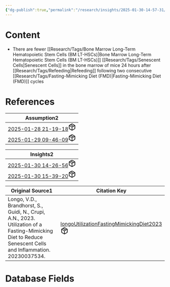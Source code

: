 ```yaml
---
{"dg-publish":true,"permalink":"/research/insights/2025-01-30-14-57-31/","updated":"2025-01-30T14:58:16-05:00"}
---
```


# Content
- There are fewer [[Research/Tags/Bone Marrow Long-Term Hematopoietic Stem Cells (BM LT-HSCs)\|Bone Marrow Long-Term Hematopoietic Stem Cells (BM LT-HSCs)]] [[Research/Tags/Senescent Cells\|Senescent Cells]] in the bone marrow of mice 24 hours after [[Research/Tags/Refeeding\|Refeeding]] following two consecutive [[Research/Tags/Fasting-Mimicking Diet (FMD)\|Fasting-Mimicking Diet (FMD)]] cycles
# References
<div><table class="dataview table-view-table"><thead class="table-view-thead"><tr class="table-view-tr-header"><th class="table-view-th"><span>Assumption</span><span class="dataview small-text">2</span></th></tr></thead><tbody class="table-view-tbody"><tr><td><span><a data-tooltip-position="top" aria-label="Research/Assumptions/2025-01-28 21-19-18.md" data-href="Research/Assumptions/2025-01-28 21-19-18.md" href="Research/Assumptions/2025-01-28 21-19-18.md" class="internal-link" target="_blank" rel="noopener nofollow" fileclass-name="Research Links">2025-01-28 21-19-18</a><a class="metadata-menu fileclass-icon"><svg xmlns="http://www.w3.org/2000/svg" width="24" height="24" viewBox="0 0 24 24" fill="none" stroke="currentColor" stroke-width="2" stroke-linecap="round" stroke-linejoin="round" class="svg-icon lucide-package"><path d="m7.5 4.27 9 5.15"></path><path d="M21 8a2 2 0 0 0-1-1.73l-7-4a2 2 0 0 0-2 0l-7 4A2 2 0 0 0 3 8v8a2 2 0 0 0 1 1.73l7 4a2 2 0 0 0 2 0l7-4A2 2 0 0 0 21 16Z"></path><path d="m3.3 7 8.7 5 8.7-5"></path><path d="M12 22V12"></path></svg></a></span></td></tr><tr><td><span><a data-tooltip-position="top" aria-label="Research/Assumptions/2025-01-29 09-46-09.md" data-href="Research/Assumptions/2025-01-29 09-46-09.md" href="Research/Assumptions/2025-01-29 09-46-09.md" class="internal-link" target="_blank" rel="noopener nofollow" fileclass-name="Research Links">2025-01-29 09-46-09</a><a class="metadata-menu fileclass-icon"><svg xmlns="http://www.w3.org/2000/svg" width="24" height="24" viewBox="0 0 24 24" fill="none" stroke="currentColor" stroke-width="2" stroke-linecap="round" stroke-linejoin="round" class="svg-icon lucide-package"><path d="m7.5 4.27 9 5.15"></path><path d="M21 8a2 2 0 0 0-1-1.73l-7-4a2 2 0 0 0-2 0l-7 4A2 2 0 0 0 3 8v8a2 2 0 0 0 1 1.73l7 4a2 2 0 0 0 2 0l7-4A2 2 0 0 0 21 16Z"></path><path d="m3.3 7 8.7 5 8.7-5"></path><path d="M12 22V12"></path></svg></a></span></td></tr></tbody></table></div><div><table class="dataview table-view-table"><thead class="table-view-thead"><tr class="table-view-tr-header"><th class="table-view-th"><span>Insights</span><span class="dataview small-text">2</span></th></tr></thead><tbody class="table-view-tbody"><tr><td><span><a data-tooltip-position="top" aria-label="Research/Insights/2025-01-30 14-26-56.md" data-href="Research/Insights/2025-01-30 14-26-56.md" href="Research/Insights/2025-01-30 14-26-56.md" class="internal-link" target="_blank" rel="noopener nofollow" fileclass-name="Research Links">2025-01-30 14-26-56</a><a class="metadata-menu fileclass-icon"><svg xmlns="http://www.w3.org/2000/svg" width="24" height="24" viewBox="0 0 24 24" fill="none" stroke="currentColor" stroke-width="2" stroke-linecap="round" stroke-linejoin="round" class="svg-icon lucide-package"><path d="m7.5 4.27 9 5.15"></path><path d="M21 8a2 2 0 0 0-1-1.73l-7-4a2 2 0 0 0-2 0l-7 4A2 2 0 0 0 3 8v8a2 2 0 0 0 1 1.73l7 4a2 2 0 0 0 2 0l7-4A2 2 0 0 0 21 16Z"></path><path d="m3.3 7 8.7 5 8.7-5"></path><path d="M12 22V12"></path></svg></a></span></td></tr><tr><td><span><a data-tooltip-position="top" aria-label="Research/Insights/2025-01-30 15-39-20.md" data-href="Research/Insights/2025-01-30 15-39-20.md" href="Research/Insights/2025-01-30 15-39-20.md" class="internal-link" target="_blank" rel="noopener nofollow" fileclass-name="Research Links">2025-01-30 15-39-20</a><a class="metadata-menu fileclass-icon"><svg xmlns="http://www.w3.org/2000/svg" width="24" height="24" viewBox="0 0 24 24" fill="none" stroke="currentColor" stroke-width="2" stroke-linecap="round" stroke-linejoin="round" class="svg-icon lucide-package"><path d="m7.5 4.27 9 5.15"></path><path d="M21 8a2 2 0 0 0-1-1.73l-7-4a2 2 0 0 0-2 0l-7 4A2 2 0 0 0 3 8v8a2 2 0 0 0 1 1.73l7 4a2 2 0 0 0 2 0l7-4A2 2 0 0 0 21 16Z"></path><path d="m3.3 7 8.7 5 8.7-5"></path><path d="M12 22V12"></path></svg></a></span></td></tr></tbody></table></div><div><table class="dataview table-view-table"><thead class="table-view-thead"><tr class="table-view-tr-header"><th class="table-view-th"><span>Original Source</span><span class="dataview small-text">1</span></th><th class="table-view-th"><span>Citation Key</span></th></tr></thead><tbody class="table-view-tbody"><tr><td><span>Longo, V.D., Brandhorst, S., Guidi, N., Crupi, A.N., 2023. Utilization of a Fasting-Mimicking Diet to Reduce Senescent Cells and Inflammation. 20230037534.</span></td><td><span><a data-tooltip-position="top" aria-label="Research/Evidence Sources/longoUtilizationFastingMimickingDiet2023.md" data-href="Research/Evidence Sources/longoUtilizationFastingMimickingDiet2023.md" href="Research/Evidence Sources/longoUtilizationFastingMimickingDiet2023.md" class="internal-link" target="_blank" rel="noopener nofollow" fileclass-name="Research Links">longoUtilizationFastingMimickingDiet2023</a><a class="metadata-menu fileclass-icon"><svg xmlns="http://www.w3.org/2000/svg" width="24" height="24" viewBox="0 0 24 24" fill="none" stroke="currentColor" stroke-width="2" stroke-linecap="round" stroke-linejoin="round" class="svg-icon lucide-package"><path d="m7.5 4.27 9 5.15"></path><path d="M21 8a2 2 0 0 0-1-1.73l-7-4a2 2 0 0 0-2 0l-7 4A2 2 0 0 0 3 8v8a2 2 0 0 0 1 1.73l7 4a2 2 0 0 0 2 0l7-4A2 2 0 0 0 21 16Z"></path><path d="m3.3 7 8.7 5 8.7-5"></path><path d="M12 22V12"></path></svg></a></span></td></tr></tbody></table></div>

# Database Fields